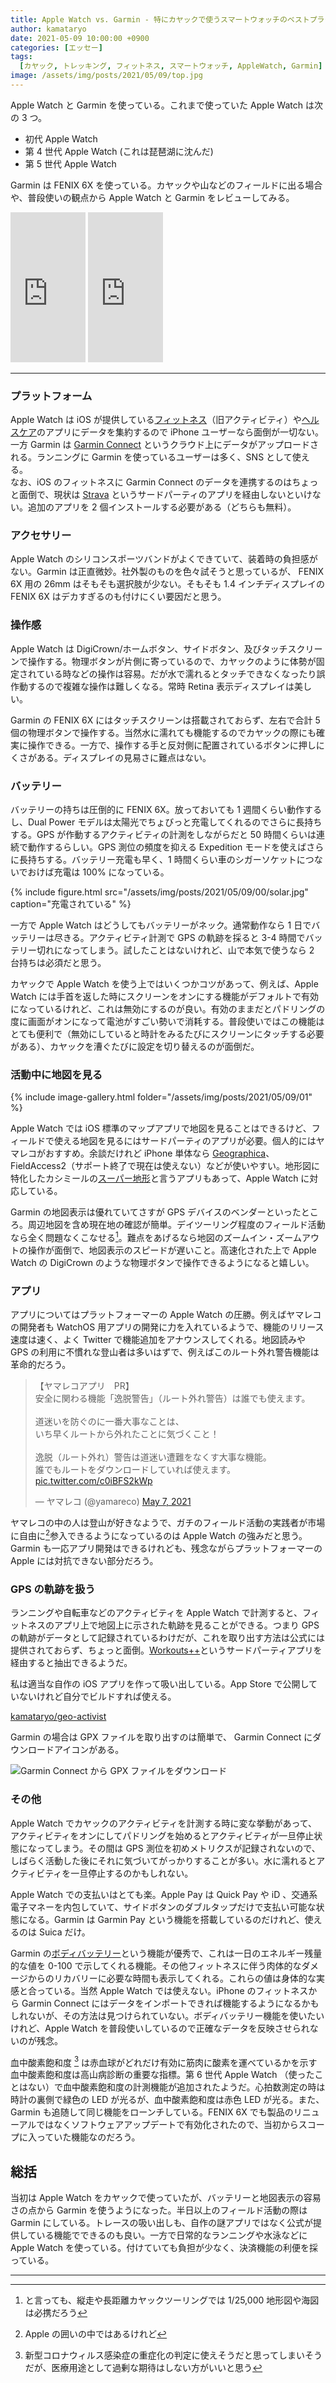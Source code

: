 ```yaml
---
title: Apple Watch vs. Garmin - 特にカヤックで使うスマートウォッチのベストプラクティス
author: kamataryo
date: 2021-05-09 10:00:00 +0900
categories: [エッセー]
tags:
  [カヤック, トレッキング, フィットネス, スマートウォッチ, AppleWatch, Garmin]
image: /assets/img/posts/2021/05/09/top.jpg
---
```


Apple Watch と Garmin を使っている。これまで使っていた Apple Watch は次の 3 つ。

- 初代 Apple Watch
- 第 4 世代 Apple Watch (これは琵琶湖に沈んだ)
- 第 5 世代 Apple Watch

Garmin は FENIX 6X を使っている。カヤックや山などのフィールドに出る場合や、普段使いの観点から Apple Watch と Garmin をレビューしてみる。

<iframe style="width:120px;height:240px;" marginwidth="0" marginheight="0" scrolling="no" frameborder="0" src="https://rcm-fe.amazon-adsystem.com/e/cm?ref=qf_sp_asin_til&t=kamataryo09-22&m=amazon&o=9&p=8&l=as1&IS2=1&detail=1&asins=B08J69F2YC&linkId=1a8f0cb1bcec5fbffc8ca3a4cc1e1a55&bc1=000000&amp;lt1=_blank&fc1=333333&lc1=0066c0&bg1=ffffff&f=ifr"></iframe>

<iframe style="width:120px;height:240px;" marginwidth="0" marginheight="0" scrolling="no" frameborder="0" src="https://rcm-fe.amazon-adsystem.com/e/cm?ref=qf_sp_asin_til&t=kamataryo09-22&m=amazon&o=9&p=8&l=as1&IS2=1&detail=1&asins=B082KW8VP8&linkId=14edb7d0abea94fef95c85e0387f642b&bc1=000000&amp;lt1=_blank&fc1=333333&lc1=0066c0&bg1=ffffff&f=ifr"></iframe>

---

### プラットフォーム

Apple Watch は iOS が提供している[フィットネス](https://apps.apple.com/jp/app/%E3%83%95%E3%82%A3%E3%83%83%E3%83%88%E3%83%8D%E3%82%B9/id1208224953)（旧アクティビティ）や[ヘルスケア](https://www.apple.com/jp/ios/health/)のアプリにデータを集約するので iPhone ユーザーなら面倒が一切ない。一方 Garmin は [Garmin Connect](https://connect.garmin.com/) というクラウド上にデータがアップロードされる。ランニングに Garmin を使っているユーザーは多く、SNS として使える。  
なお、iOS のフィットネスに Garmin Connect のデータを連携するのはちょっと面倒で、現状は [Strava](https://www.strava.com/?hl=ja-jp) というサードパーティのアプリを経由しないといけない。追加のアプリを 2 個インストールする必要がある（どちらも無料）。

### アクセサリー

Apple Watch のシリコンスポーツバンドがよくできていて、装着時の負担感がない。Garmin は正直微妙。社外製のものを色々試そうと思っているが、 FENIX 6X 用の 26mm はそもそも選択肢が少ない。そもそも 1.4 インチディスプレイの FENIX 6X はデカすぎるのも付けにくい要因だと思う。

### 操作感

Apple Watch は DigiCrown/ホームボタン、サイドボタン、及びタッチスクリーンで操作する。物理ボタンが片側に寄っているので、カヤックのように体勢が固定されている時などの操作は容易。だが水で濡れるとタッチできなくなったり誤作動するので複雑な操作は難しくなる。常時 Retina 表示ディスプレイは美しい。

Garmin の FENIX 6X にはタッチスクリーンは搭載されておらず、左右で合計 5 個の物理ボタンで操作する。当然水に濡れても機能するのでカヤックの際にも確実に操作できる。一方で、操作する手と反対側に配置されているボタンに押しにくさがある。ディスプレイの見易さに難点はない。

### バッテリー

バッテリーの持ちは圧倒的に FENIX 6X。放っておいても 1 週間くらい動作するし、Dual Power モデルは太陽光でちょびっと充電してくれるのでさらに長持ちする。GPS が作動するアクティビティの計測をしながらだと 50 時間くらいは連続で動作するらしい。GPS 測位の頻度を抑える Expedition モードを使えばさらに長持ちする。バッテリー充電も早く、1 時間くらい車のシガーソケットにつないでおけば充電は 100% になっている。

{% include figure.html src="/assets/img/posts/2021/05/09/00/solar.jpg" caption="充電されている" %}

一方で Apple Watch はどうしてもバッテリーがネック。通常動作なら 1 日でバッテリーは尽きる。アクティビティ計測で GPS の軌跡を採ると 3-4 時間でバッテリー切れになってしまう。試したことはないけれど、山で本気で使うなら 2 台持ちは必須だと思う。

カヤックで Apple Watch を使う上ではいくつかコツがあって、例えば、Apple Watch には手首を返した時にスクリーンをオンにする機能がデフォルトで有効になっているけれど、これは無効にするのが良い。有効のままだとパドリングの度に画面がオンになって電池がすごい勢いで消耗する。普段使いではこの機能はとても便利で（無効にしていると時計をみるたびにスクリーンにタッチする必要がある）、カヤックを漕ぐたびに設定を切り替えるのが面倒だ。

### 活動中に地図を見る

{% include image-gallery.html folder="/assets/img/posts/2021/05/09/01" %}

Apple Watch では iOS 標準のマップアプリで地図を見ることはできるけど、フィールドで使える地図を見るにはサードパーティのアプリが必要。個人的にはヤマレコがおすすめ。余談だけれど iPhone 単体なら [Geographica](https://geographica.biz/)、FieldAccess2（サポート終了で現在は使えない）などが使いやすい。地形図に特化したカシミールの[スーパー地形](https://www.kashmir3d.com/online/superdemapp/)と言うアプリもあって、Apple Watch に対応している。

Garmin の地図表示は優れていてさすが GPS デバイスのベンダーといったところ。周辺地図を含め現在地の確認が簡単。デイツーリング程度のフィールド活動なら全く問題なくこなせる[^0]。難点をあげるなら地図のズームイン・ズームアウトの操作が面倒で、地図表示のスピードが遅いこと。高速化された上で Apple Watch の DigiCrown のような物理ボタンで操作できるようになると嬉しい。

### アプリ

アプリについてはプラットフォーマーの Apple Watch の圧勝。例えばヤマレコの開発者も WatchOS 用アプリの開発に力を入れているようで、機能のリリース速度は速く、よく Twitter で機能追加をアナウンスしてくれる。地図読みや GPS の利用に不慣れな登山者は多いはずで、例えばこのルート外れ警告機能は革命的だろう。

<blockquote class="twitter-tweet"><p lang="ja" dir="ltr">【ヤマレコアプリ　PR】<br>安全に関わる機能「逸脱警告」（ルート外れ警告）は誰でも使えます。<br><br>道迷いを防ぐのに一番大事なことは、<br>いち早くルートから外れたことに気づくこと！<br><br>逸脱（ルート外れ）警告は道迷い遭難をなくす大事な機能。<br>誰でもルートをダウンロードしていれば使えます。 <a href="https://t.co/c0iBFS2kWp">pic.twitter.com/c0iBFS2kWp</a></p>&mdash; ヤマレコ (@yamareco) <a href="https://twitter.com/yamareco/status/1390558744820387841?ref_src=twsrc%5Etfw">May 7, 2021</a></blockquote> <script async src="https://platform.twitter.com/widgets.js" charset="utf-8"></script>

ヤマレコの中の人は登山が好きなようで、ガチのフィールド活動の実践者が市場に自由に[^1]参入できるようになっているのは Apple Watch の強みだと思う。Garmin も一応アプリ開発はできるけれども、残念ながらプラットフォーマーの Apple には対抗できない部分だろう。

### GPS の軌跡を扱う

ランニングや自転車などのアクティビティを Apple Watch で計測すると、フィットネスのアプリ上で地図上に示された軌跡を見ることができる。つまり GPS の軌跡がデータとして記録されているわけだが、これを取り出す方法は公式には提供されておらず、ちょっと面倒。[Workouts++](https://apps.apple.com/jp/app/workouts/id1182551958#?platform=iphone)というサードパーティアプリを経由すると抽出できるようだ。

私は適当な自作の iOS アプリを作って吸い出している。App Store で公開していないけれど自分でビルドすれば使える。

[kamataryo/geo-activist](https://github.com/kamataryo/geo-activist)

Garmin の場合は GPX ファイルを取り出すのは簡単で、 Garmin Connect にダウンロードアイコンがある。

![Garmin Connect から GPX ファイルをダウンロード](/assets/img/posts/2021/05/09/garmin-connect.png)

### その他

Apple Watch でカヤックのアクティビティを計測する時に変な挙動があって、アクティビティをオンにしてパドリングを始めるとアクティビティが一旦停止状態になってしまう。その間は GPS 測位を初めメトリクスが記録されないので、しばらく活動した後にそれに気づいてがっかりすることが多い。水に濡れるとアクティビティを一旦停止するのかもしれない。

Apple Watch での支払いはとても楽。Apple Pay は Quick Pay や iD 、交通系電子マネーを内包していて、サイドボタンのダブルタップだけで支払い可能な状態になる。Garmin は Garmin Pay という機能を搭載しているのだけれど、使えるのは Suica だけ。

Garmin の[ボディバッテリー](https://www.garmin.co.jp/minisite/health/guide/body-battery/)という機能が優秀で、これは一日のエネルギー残量的な値を 0-100 で示してくれる機能。その他フィットネスに伴う肉体的なダメージからのリカバリーに必要な時間も表示してくれる。これらの値は身体的な実感と合っている。当然 Apple Watch では使えない。iPhone のフィットネスから Garmin Connect にはデータをインポートできれば機能するようになるかもしれないが、その方法は見つけられていない。ボディバッテリー機能を使いたいけれど、Apple Watch を普段使いしているので正確なデータを反映させられないのが残念。

血中酸素飽和度 [^2] は赤血球がどれだけ有効に筋肉に酸素を運べているかを示す血中酸素飽和度は高山病診断の重要な指標。第 6 世代 Apple Watch （使ったことはない）で血中酸素飽和度の計測機能が追加されたようだ。心拍数測定の時は時計の裏側で緑色の LED が光るが、血中酸素飽和度は赤色 LED が光る。また、Garmin も追随して同じ機能をローンチしている。FENIX 6X でも製品のリニューアルではなくソフトウェアアップデートで有効化されたので、当初からスコープに入っていた機能なのだろう。

## 総括

当初は Apple Watch をカヤックで使っていたが、バッテリーと地図表示の容易さの点から Garmin を使うようになった。半日以上のフィールド活動の際は Garmin にしている。トレースの吸い出しも、自作の謎アプリではなく公式が提供している機能でできるのも良い。一方で日常的なランニングや水泳などに Apple Watch を使っている。付けていても負担が少なく、決済機能の利便を採っている。

---

[^0]: と言っても、縦走や長距離カヤックツーリングでは 1/25,000 地形図や海図は必携だろう
[^1]: Apple の囲いの中ではあるけれど
[^2]: 新型コロナウィルス感染症の重症化の判定に使えそうだと思ってしまいそうだが、医療用途として過剰な期待はしない方がいいと思う
